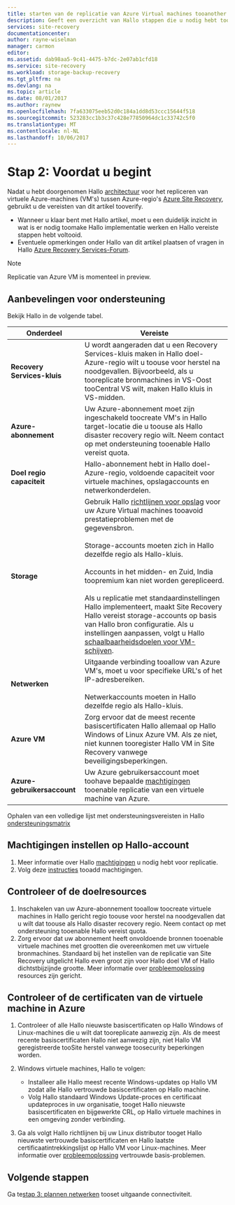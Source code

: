 ```yaml
---
title: starten van de replicatie van Azure Virtual machines tooanother regio aaaBefore | Microsoft-Docs
description: Geeft een overzicht van Hallo stappen die u nodig hebt tootake voordat de virtuele Azure-machines repliceren tussen Azure-regio's, met behulp van hello Azure Site Recovery-service
services: site-recovery
documentationcenter: 
author: rayne-wiselman
manager: carmon
editor: 
ms.assetid: dab98aa5-9c41-4475-b7dc-2e07ab1cfd18
ms.service: site-recovery
ms.workload: storage-backup-recovery
ms.tgt_pltfrm: na
ms.devlang: na
ms.topic: article
ms.date: 08/01/2017
ms.author: raynew
ms.openlocfilehash: 7fa633075eeb52d0c184a1dd8d53ccc15644f518
ms.sourcegitcommit: 523283cc1b3c37c428e77850964dc1c33742c5f0
ms.translationtype: MT
ms.contentlocale: nl-NL
ms.lasthandoff: 10/06/2017
---
```

# <a name="step-2-before-you-start"></a>Stap 2: Voordat u begint

Nadat u hebt doorgenomen Hallo [architectuur](azure-to-azure-walkthrough-architecture.md) voor het repliceren van virtuele Azure-machines (VM's) tussen Azure-regio's [Azure Site Recovery](site-recovery-overview.md), gebruikt u de vereisten van dit artikel tooverify. 

- Wanneer u klaar bent met Hallo artikel, moet u een duidelijk inzicht in wat is er nodig toomake Hallo implementatie werken en Hallo vereiste stappen hebt voltooid.
- Eventuele opmerkingen onder Hallo van dit artikel plaatsen of vragen in Hallo [Azure Recovery Services-Forum](https://social.msdn.microsoft.com/forums/azure/home?forum=hypervrecovmgr).

>[!NOTE]
>
> Replicatie van Azure VM is momenteel in preview.



## <a name="support-recommendations"></a>Aanbevelingen voor ondersteuning

Bekijk Hallo in de volgende tabel.

**Onderdeel** | **Vereiste**
--- | ---
**Recovery Services-kluis** | U wordt aangeraden dat u een Recovery Services-kluis maken in Hallo doel-Azure-regio wilt u toouse voor herstel na noodgevallen. Bijvoorbeeld, als u tooreplicate bronmachines in VS-Oost tooCentral VS wilt, maken Hallo kluis in VS-midden.
**Azure-abonnement** | Uw Azure-abonnement moet zijn ingeschakeld toocreate VM's in Hallo target-locatie die u toouse als Hallo disaster recovery regio wilt. Neem contact op met ondersteuning tooenable Hallo vereist quota.
**Doel regio capaciteit** | Hallo-abonnement hebt in Hallo doel-Azure-regio, voldoende capaciteit voor virtuele machines, opslagaccounts en netwerkonderdelen.
**Storage** | Gebruik Hallo [richtlijnen voor opslag](../storage/common/storage-scalability-targets.md#scalability-targets-for-virtual-machine-disks) voor uw Azure Virtual machines tooavoid prestatieproblemen met de gegevensbron.<br/><br/> Storage-accounts moeten zich in Hallo dezelfde regio als Hallo-kluis.<br/><br/> Accounts in het midden- en Zuid, India toopremium kan niet worden gerepliceerd.<br/><br/> Als u replicatie met standaardinstellingen Hallo implementeert, maakt Site Recovery Hallo vereist storage-accounts op basis van Hallo bron configuratie. Als u instellingen aanpassen, volgt u Hallo [schaalbaarheidsdoelen voor VM-schijven](../storage/common/storage-scalability-targets.md#scalability-targets-for-virtual-machine-disks).
**Netwerken** | Uitgaande verbinding tooallow van Azure VM's, moet u voor specifieke URL's of het IP-adresbereiken.<br/><br/> Netwerkaccounts moeten in Hallo dezelfde regio als Hallo-kluis. 
**Azure VM** | Zorg ervoor dat de meest recente basiscertificaten Hallo allemaal op Hallo Windows of Linux Azure VM. Als ze niet, niet kunnen tooregister Hallo VM in Site Recovery vanwege beveiligingsbeperkingen.
**Azure-gebruikersaccount** | Uw Azure gebruikersaccount moet toohave bepaalde [machtigingen](site-recovery-role-based-linked-access-control.md#permissions-required-to-enable-replication-for-new-virtual-machines) tooenable replicatie van een virtuele machine van Azure.

Ophalen van een volledige lijst met ondersteuningsvereisten in Hallo [ondersteuningsmatrix](site-recovery-support-matrix-azure-to-azure.md)


## <a name="set-permissions-on-hello-account"></a>Machtigingen instellen op Hallo-account

1. Meer informatie over Hallo [machtigingen](site-recovery-role-based-linked-access-control.md) u nodig hebt voor replicatie.
2. Volg deze [instructies](../active-directory/role-based-access-control-configure.md#add-access) tooadd machtigingen.


## <a name="verify-target-resources"></a>Controleer of de doelresources

1. Inschakelen van uw Azure-abonnement tooallow toocreate virtuele machines in Hallo gericht regio toouse voor herstel na noodgevallen dat u wilt dat toouse als Hallo disaster recovery regio. Neem contact op met ondersteuning tooenable Hallo vereist quota.
2. Zorg ervoor dat uw abonnement heeft onvoldoende bronnen tooenable virtuele machines met grootten die overeenkomen met uw virtuele bronmachines. Standaard bij het instellen van de replicatie van Site Recovery uitgelicht Hallo even groot zijn voor Hallo doel VM of Hallo dichtstbijzijnde grootte. Meer informatie over [probleemoplossing](site-recovery-azure-to-azure-troubleshoot-errors.md#azure-resource-quota-issues-error-code-150097) resources zijn gericht.

## <a name="verify-azure-vm-certificates"></a>Controleer of de certificaten van de virtuele machine in Azure

1. Controleer of alle Hallo nieuwste basiscertificaten op Hallo Windows of Linux-machines die u wilt dat tooreplicate aanwezig zijn. Als de meest recente basiscertificaten Hallo niet aanwezig zijn, niet Hallo VM geregistreerde tooSite herstel vanwege toosecurity beperkingen worden.
2. Windows virtuele machines, Hallo te volgen:

    - Installeer alle Hallo meest recente Windows-updates op Hallo VM zodat alle Hallo vertrouwde basiscertificaten op Hallo machine.
    - Volg Hallo standaard Windows Update-proces en certificaat updateproces in uw organisatie, tooget Hallo nieuwste basiscertificaten en bijgewerkte CRL, op Hallo virtuele machines in een omgeving zonder verbinding.
3. Ga als volgt Hallo richtlijnen bij uw Linux distributor tooget Hallo nieuwste vertrouwde basiscertificaten en Hallo laatste certificaatintrekkingslijst op Hallo VM voor Linux-machines. Meer informatie over [probleemoplossing](site-recovery-azure-to-azure-troubleshoot-errors.md#trusted-root-certificates-error-code-151066) vertrouwde basis-problemen.


## <a name="next-steps"></a>Volgende stappen

Ga te[stap 3: plannen netwerken](azure-to-azure-walkthrough-network.md) tooset uitgaande connectiviteit.
